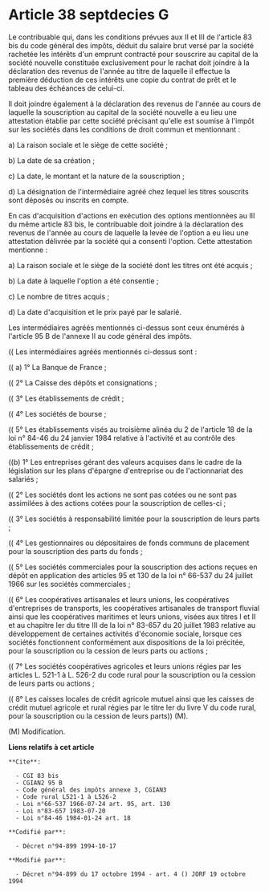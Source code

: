 # Article 38 septdecies G

Le contribuable qui, dans les conditions prévues aux II et III de l'article 83 bis du code général des impôts, déduit du
salaire brut versé par la société rachetée les intérêts d'un emprunt contracté pour souscrire au capital de la société
nouvelle constituée exclusivement pour le rachat doit joindre à la déclaration des revenus de l'année au titre de laquelle il
effectue la première déduction de ces intérêts une copie du contrat de prêt et le tableau des échéances de celui-ci.

Il doit joindre également à la déclaration des revenus de l'année au cours de laquelle la souscription au capital de la
société nouvelle a eu lieu une attestation établie par cette société précisant qu'elle est soumise à l'impôt sur les sociétés
dans les conditions de droit commun et mentionnant :

a) La raison sociale et le siège de cette société ;

b) La date de sa création ;

c) La date, le montant et la nature de la souscription ;

d) La désignation de l'intermédiaire agréé chez lequel les titres souscrits sont déposés ou inscrits en compte.

En cas d'acquisition d'actions en exécution des options mentionnées au III du même article 83 bis, le contribuable doit
joindre à la déclaration des revenus de l'année au cours de laquelle la levée de l'option a eu lieu une attestation délivrée
par la société qui a consenti l'option. Cette attestation mentionne :

a) La raison sociale et le siège de la société dont les titres ont été acquis ;

b) La date à laquelle l'option a été consentie ;

c) Le nombre de titres acquis ;

d) La date d'acquisition et le prix payé par le salarié.

Les intermédiaires agréés mentionnés ci-dessus sont ceux énumérés à l'article 95 B de l'annexe II au code général des impôts.

(( Les intermédiaires agréés mentionnés ci-dessus sont :

(( a) 1° La Banque de France ;

(( 2° La Caisse des dépôts et consignations ;

(( 3° Les établissements de crédit ;

(( 4° Les sociétés de bourse ;

(( 5° Les établissements visés au troisième alinéa du 2 de l'article 18 de la loi n° 84-46 du 24 janvier 1984 relative à
l'activité et au contrôle des établissements de crédit ;

((b) 1° Les entreprises gérant des valeurs acquises dans le cadre de la législation sur les plans d'épargne d'entreprise ou
de l'actionnariat des salariés ;

(( 2° Les sociétés dont les actions ne sont pas cotées ou ne sont pas assimilées à des actions cotées pour la souscription de
celles-ci ;

(( 3° Les sociétés à responsabilité limitée pour la souscription de leurs parts ;

(( 4° Les gestionnaires ou dépositaires de fonds communs de placement pour la souscription des parts du fonds ;

(( 5° Les sociétés commerciales pour la souscription des actions reçues en dépôt en application des articles 95 et 130 de la
loi n° 66-537 du 24 juillet 1966 sur les sociétés commerciales ;

(( 6° Les coopératives artisanales et leurs unions, les coopératives d'entreprises de transports, les coopératives
artisanales de transport fluvial ainsi que les coopératives maritimes et leurs unions, visées aux titres I et II et au
chapitre Ier du titre III de la loi n° 83-657 du 20 juillet 1983 relative au développement de certaines activités d'économie
sociale, lorsque ces sociétés fonctionnent conformément aux dispositions de la loi précitée, pour la souscription ou la
cession de leurs parts ou actions ;

(( 7° Les sociétés coopératives agricoles et leurs unions régies par les articles L. 521-1 à L. 526-2 du code rural pour la
souscription ou la cession de leurs parts ou actions ;

(( 8° Les caisses locales de crédit agricole mutuel ainsi que les caisses de crédit mutuel agricole et rural régies par le
titre Ier du livre V du code rural, pour la souscription ou la cession de leurs parts)) (M).

(M) Modification.

**Liens relatifs à cet article**

	**Cite**:

	  - CGI 83 bis
	  - CGIAN2 95 B
	  - Code général des impôts annexe 3, CGIAN3
	  - Code rural L521-1 à L526-2
	  - Loi n°66-537 1966-07-24 art. 95, art. 130
	  - Loi n°83-657 1983-07-20
	  - Loi n°84-46 1984-01-24 art. 18

	**Codifié par**:

	  - Décret n°94-899 1994-10-17

	**Modifié par**:

	  - Décret n°94-899 du 17 octobre 1994 - art. 4 () JORF 19 octobre 1994
